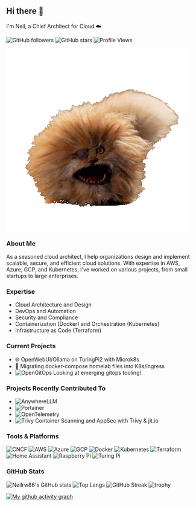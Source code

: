 ## Hi there 👋

I'm Neil, a Chief Architect for Cloud ☁️

![GitHub followers](https://img.shields.io/github/followers/Neilrw86?label=Follow&style=social)
![GitHub stars](https://img.shields.io/github/stars/Neilrw86?label=Stars&style=social)
![Profile Views](https://komarev.com/ghpvc/?username=Neilrw86&color=blueviolet)

![Giphy](giphy.gif)

### About Me

As a seasoned cloud architect, I help organizations design and implement scalable, 
secure, and efficient cloud solutions. With expertise in AWS, Azure, GCP, and 
Kubernetes, I've worked on various projects, from small startups to large enterprises.

### Expertise

* Cloud Architecture and Design
* DevOps and Automation
* Security and Compliance
* Containerization (Docker) and Orchestration (Kubernetes)
* Infrastructure as Code (Terraform)


### Current Projects

- 🌐 OpenWebUI/Ollama on TuringPi2 with Microk8s
- 🐳 Migrating docker-compose homelab files into K8s/ingress 
- ![OpenGitOps](https://img.shields.io/badge/-OpenGitOps-326CE5?style=flat&logo=opengitops&logoColor=white) Looking at emerging gitops tooling!

### Projects Recently Contributed To

- ![AnywhereLLM](https://img.shields.io/badge/-AnywhereLLM-000000?style=flat&logo=anywhereLLM&logoColor=white)
- ![Portainer](https://img.shields.io/badge/-Portainer-13BEF9?style=flat&logo=portainer&logoColor=white)
- ![OpenTelemetry](https://img.shields.io/badge/-OpenTelemetry-7B3FE4?style=flat&logo=opentelemetry&logoColor=white)
- ![Trivy](https://img.shields.io/badge/-Trivy-326CE5?style=flat&logo=trivy&logoColor=white) Container Scanning and AppSec with Trivy & jit.io

### Tools & Platforms

![CNCF](https://img.shields.io/badge/-CNCF-326CE5?style=flat&logo=cncf&logoColor=white)
![AWS](https://img.shields.io/badge/-AWS-232F3E?style=flat&logo=amazon-aws&logoColor=white)
![Azure](https://img.shields.io/badge/-Azure-0078D4?style=flat&logo=microsoft-azure&logoColor=white)
![GCP](https://img.shields.io/badge/-GCP-4285F4?style=flat&logo=google-cloud&logoColor=white)
![Docker](https://img.shields.io/badge/-Docker-2496ED?style=flat&logo=docker&logoColor=white)
![Kubernetes](https://img.shields.io/badge/-Kubernetes-326CE5?style=flat&logo=kubernetes&logoColor=white)
![Terraform](https://img.shields.io/badge/-Terraform-623CE4?style=flat&logo=terraform&logoColor=white)
![Home Assistant](https://img.shields.io/badge/-Home%20Assistant-41BDF5?style=flat&logo=home-assistant&logoColor=white)
![Raspberry Pi](https://img.shields.io/badge/-Raspberry%20Pi-A22846?style=flat&logo=raspberry-pi&logoColor=white)
![Turing Pi](https://img.shields.io/badge/-Turing%20Pi-FF6F00?style=flat&logo=turing-pi&logoColor=white)

### GitHub Stats

![Neilrw86's GitHub stats](https://github-readme-stats.vercel.app/api?username=Neilrw86&show_icons=true&theme=radical)
![Top Langs](https://github-readme-stats.vercel.app/api/top-langs/?username=Neilrw86&layout=compact&theme=radical)
![GitHub Streak](https://github-readme-streak-stats.herokuapp.com/?user=Neilrw86&theme=radical)
![trophy](https://github-profile-trophy.vercel.app/?username=Neilrw86&theme=radical)

[![My github activity graph](https://github-readme-activity-graph.vercel.app/graph?username=Neilrw86&theme=vue)](https://github.com/Neilrw86/github-readme-activity-graph)
